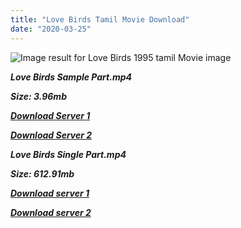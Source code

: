 ```yaml
---
title: "Love Birds Tamil Movie Download"
date: "2020-03-25"
---
```


![Image result for Love Birds 1995 tamil Movie image](https://upload.wikimedia.org/wikipedia/en/thumb/6/60/Tamil-lovebirds.jpg/220px-Tamil-lovebirds.jpg)

**_Love Birds Sample Part.mp4_**

**_Size: 3.96mb_**

**_[Download Server 1](http://b8.wetransfer.vip/files/{6f622526c29ee360cda5b2e87a916054ceacd5b4cb5e41dd1b031440e2d63f02}20Actor{6f622526c29ee360cda5b2e87a916054ceacd5b4cb5e41dd1b031440e2d63f02}20Hits{6f622526c29ee360cda5b2e87a916054ceacd5b4cb5e41dd1b031440e2d63f02}20Collection/Prabhu{6f622526c29ee360cda5b2e87a916054ceacd5b4cb5e41dd1b031440e2d63f02}20Deva{6f622526c29ee360cda5b2e87a916054ceacd5b4cb5e41dd1b031440e2d63f02}20Movies{6f622526c29ee360cda5b2e87a916054ceacd5b4cb5e41dd1b031440e2d63f02}20Collections/Love{6f622526c29ee360cda5b2e87a916054ceacd5b4cb5e41dd1b031440e2d63f02}20Birds{6f622526c29ee360cda5b2e87a916054ceacd5b4cb5e41dd1b031440e2d63f02}20(1996)/Love{6f622526c29ee360cda5b2e87a916054ceacd5b4cb5e41dd1b031440e2d63f02}20Birds{6f622526c29ee360cda5b2e87a916054ceacd5b4cb5e41dd1b031440e2d63f02}20(1996){6f622526c29ee360cda5b2e87a916054ceacd5b4cb5e41dd1b031440e2d63f02}20Sample{6f622526c29ee360cda5b2e87a916054ceacd5b4cb5e41dd1b031440e2d63f02}20HD.mp4)_**

**_[Download Server 2](http://b8.wetransfer.vip/files/{6f622526c29ee360cda5b2e87a916054ceacd5b4cb5e41dd1b031440e2d63f02}20Actor{6f622526c29ee360cda5b2e87a916054ceacd5b4cb5e41dd1b031440e2d63f02}20Hits{6f622526c29ee360cda5b2e87a916054ceacd5b4cb5e41dd1b031440e2d63f02}20Collection/Prabhu{6f622526c29ee360cda5b2e87a916054ceacd5b4cb5e41dd1b031440e2d63f02}20Deva{6f622526c29ee360cda5b2e87a916054ceacd5b4cb5e41dd1b031440e2d63f02}20Movies{6f622526c29ee360cda5b2e87a916054ceacd5b4cb5e41dd1b031440e2d63f02}20Collections/Love{6f622526c29ee360cda5b2e87a916054ceacd5b4cb5e41dd1b031440e2d63f02}20Birds{6f622526c29ee360cda5b2e87a916054ceacd5b4cb5e41dd1b031440e2d63f02}20(1996)/Love{6f622526c29ee360cda5b2e87a916054ceacd5b4cb5e41dd1b031440e2d63f02}20Birds{6f622526c29ee360cda5b2e87a916054ceacd5b4cb5e41dd1b031440e2d63f02}20(1996){6f622526c29ee360cda5b2e87a916054ceacd5b4cb5e41dd1b031440e2d63f02}20Sample{6f622526c29ee360cda5b2e87a916054ceacd5b4cb5e41dd1b031440e2d63f02}20HD.mp4)_**

**_Love Birds Single Part.mp4_**

**_Size: 612.91mb_**

**_[Download server 1](http://b8.wetransfer.vip/files/{6f622526c29ee360cda5b2e87a916054ceacd5b4cb5e41dd1b031440e2d63f02}20Actor{6f622526c29ee360cda5b2e87a916054ceacd5b4cb5e41dd1b031440e2d63f02}20Hits{6f622526c29ee360cda5b2e87a916054ceacd5b4cb5e41dd1b031440e2d63f02}20Collection/Prabhu{6f622526c29ee360cda5b2e87a916054ceacd5b4cb5e41dd1b031440e2d63f02}20Deva{6f622526c29ee360cda5b2e87a916054ceacd5b4cb5e41dd1b031440e2d63f02}20Movies{6f622526c29ee360cda5b2e87a916054ceacd5b4cb5e41dd1b031440e2d63f02}20Collections/Love{6f622526c29ee360cda5b2e87a916054ceacd5b4cb5e41dd1b031440e2d63f02}20Birds{6f622526c29ee360cda5b2e87a916054ceacd5b4cb5e41dd1b031440e2d63f02}20(1996)/Love{6f622526c29ee360cda5b2e87a916054ceacd5b4cb5e41dd1b031440e2d63f02}20Birds{6f622526c29ee360cda5b2e87a916054ceacd5b4cb5e41dd1b031440e2d63f02}20(1996){6f622526c29ee360cda5b2e87a916054ceacd5b4cb5e41dd1b031440e2d63f02}20Single{6f622526c29ee360cda5b2e87a916054ceacd5b4cb5e41dd1b031440e2d63f02}20Part{6f622526c29ee360cda5b2e87a916054ceacd5b4cb5e41dd1b031440e2d63f02}20HD.mp4)_**

**_[Download server 2](http://b8.wetransfer.vip/files/{6f622526c29ee360cda5b2e87a916054ceacd5b4cb5e41dd1b031440e2d63f02}20Actor{6f622526c29ee360cda5b2e87a916054ceacd5b4cb5e41dd1b031440e2d63f02}20Hits{6f622526c29ee360cda5b2e87a916054ceacd5b4cb5e41dd1b031440e2d63f02}20Collection/Prabhu{6f622526c29ee360cda5b2e87a916054ceacd5b4cb5e41dd1b031440e2d63f02}20Deva{6f622526c29ee360cda5b2e87a916054ceacd5b4cb5e41dd1b031440e2d63f02}20Movies{6f622526c29ee360cda5b2e87a916054ceacd5b4cb5e41dd1b031440e2d63f02}20Collections/Love{6f622526c29ee360cda5b2e87a916054ceacd5b4cb5e41dd1b031440e2d63f02}20Birds{6f622526c29ee360cda5b2e87a916054ceacd5b4cb5e41dd1b031440e2d63f02}20(1996)/Love{6f622526c29ee360cda5b2e87a916054ceacd5b4cb5e41dd1b031440e2d63f02}20Birds{6f622526c29ee360cda5b2e87a916054ceacd5b4cb5e41dd1b031440e2d63f02}20(1996){6f622526c29ee360cda5b2e87a916054ceacd5b4cb5e41dd1b031440e2d63f02}20Single{6f622526c29ee360cda5b2e87a916054ceacd5b4cb5e41dd1b031440e2d63f02}20Part{6f622526c29ee360cda5b2e87a916054ceacd5b4cb5e41dd1b031440e2d63f02}20HD.mp4)_**
